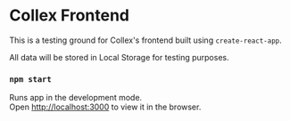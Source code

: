 # Collex Frontend
This is a testing ground for Collex's frontend built using ```create-react-app```.

All data will be stored in Local Storage for testing purposes.

### `npm start`

Runs app in the development mode.\
Open [http://localhost:3000](http://localhost:3000) to view it in the browser.
